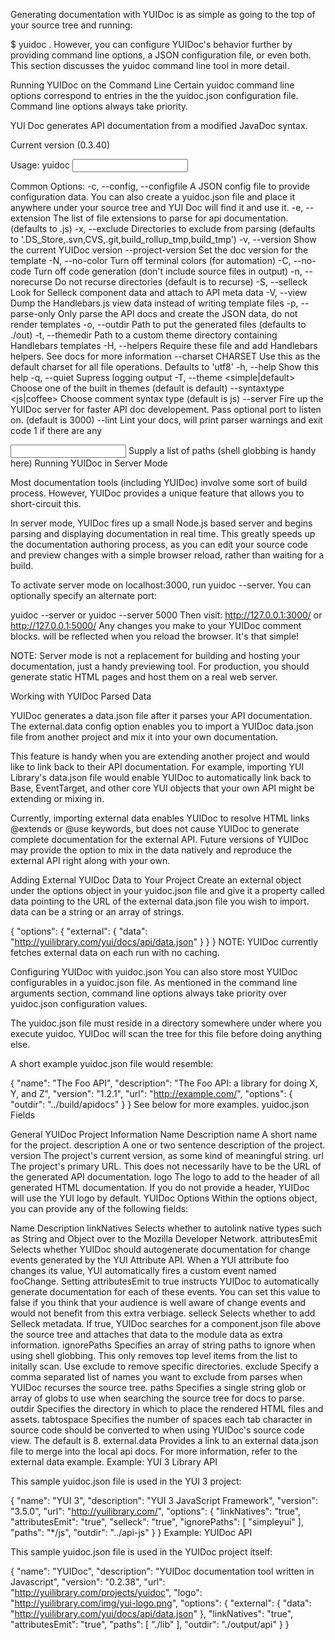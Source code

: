 Generating documentation with YUIDoc is as simple as going to the top of your source tree and running:

$ yuidoc .
However, you can configure YUIDoc's behavior further by providing command line options, a JSON configuration file, or even both. This section discusses the yuidoc command line tool in more detail.

Running YUIDoc on the Command Line
Certain yuidoc command line options correspond to entries in the the yuidoc.json configuration file. Command line options always take priority.

YUI Doc generates API documentation from a modified JavaDoc syntax.

Current version (0.3.40)

Usage: yuidoc <options> <input path>

Common Options:
  -c, --config, --configfile <filename>  A JSON config file to provide configuration data.
           You can also create a yuidoc.json file and place it
           anywhere under your source tree and YUI Doc will find it
           and use it.
  -e, --extension <comma sep list of file extensions> The list of file extensions to parse 
           for api documentation. (defaults to .js)
  -x, --exclude <comma sep list of directories> Directories to exclude from parsing 
           (defaults to '.DS_Store,.svn,CVS,.git,build_rollup_tmp,build_tmp')
  -v, --version Show the current YUIDoc version
  --project-version Set the doc version for the template
  -N, --no-color Turn off terminal colors (for automation)
  -C, --no-code Turn off code generation (don't include source files in output)
  -n, --norecurse Do not recurse directories (default is to recurse)
  -S, --selleck Look for Selleck component data and attach to API meta data
  -V, --view Dump the Handlebars.js view data instead of writing template files
  -p, --parse-only Only parse the API docs and create the JSON data, do not render templates
  -o, --outdir <directory path> Path to put the generated files (defaults to ./out)
  -t, --themedir <directory path> Path to a custom theme directory containing Handlebars templates
  -H, --helpers <comma separated list of paths to files> Require these file and add Handlebars helpers. See docs for more information
  --charset CHARSET Use this as the default charset for all file operations. Defaults to 'utf8'
  -h, --help Show this help
  -q, --quiet Supress logging output
  -T, --theme <simple|default> Choose one of the built in themes (default is default)
  --syntaxtype <js|coffee> Choose comment syntax type (default is js)
  --server <port> Fire up the YUIDoc server for faster API doc developement. Pass optional port to listen on. (default is 3000)
  --lint Lint your docs, will print parser warnings and exit code 1 if there are any

  <input path> Supply a list of paths (shell globbing is handy here)
Running YUIDoc in Server Mode

Most documentation tools (including YUIDoc) involve some sort of build process. However, YUIDoc provides a unique feature that allows you to short-circuit this.

In server mode, YUIDoc fires up a small Node.js based server and begins parsing and displaying documentation in real time. This greatly speeds up the documentation authoring process, as you can edit your source code and preview changes with a simple browser reload, rather than waiting for a build.

To activate server mode on localhost:3000, run yuidoc --server. You can optionally specify an alternate port:

yuidoc --server
    or
yuidoc --server 5000
Then visit:
http://127.0.0.1:3000/
    or
http://127.0.0.1:5000/
Any changes you make to your YUIDoc comment blocks. will be reflected when you reload the browser. It's that simple!

NOTE: Server mode is not a replacement for building and hosting your documentation, just a handy previewing tool. For production, you should generate static HTML pages and host them on a real web server.

Working with YUIDoc Parsed Data

YUIDoc generates a data.json file after it parses your API documentation. The external.data config option enables you to import a YUIDoc data.json file from another project and mix it into your own documentation.

This feature is handy when you are extending another project and would like to link back to their API documentation. For example, importing YUI Library's data.json file would enable YUIDoc to automatically link back to Base, EventTarget, and other core YUI objects that your own API might be extending or mixing in.

Currently, importing external data enables YUIDoc to resolve HTML links @extends or @use keywords, but does not cause YUIDoc to generate complete documentation for the external API. Future versions of YUIDoc may provide the option to mix in the data natively and reproduce the external API right along with your own.

Adding External YUIDoc Data to Your Project
Create an external object under the options object in your yuidoc.json file and give it a property called data pointing to the URL of the external data.json file you wish to import. data can be a string or an array of strings.

{
  "options": {
    "external": {
      "data": "http://yuilibrary.com/yui/docs/api/data.json"
    }
  }
}
NOTE: YUIDoc currently fetches external data on each run with no caching.

Configuring YUIDoc with yuidoc.json
You can also store most YUIDoc configurables in a yuidoc.json file. As mentioned in the command line arguments section, command line options always take priority over yuidoc.json configuration values.

The yuidoc.json file must reside in a directory somewhere under where you execute yuidoc. YUIDoc will scan the tree for this file before doing anything else.

A short example yuidoc.json file would resemble:

{
    "name": "The Foo API",
    "description": "The Foo API: a library for doing X, Y, and Z",
    "version": "1.2.1",
    "url": "http://example.com/",
    "options": {
        "outdir": "../build/apidocs"
    }
} See below for more examples.
yuidoc.json Fields

General YUIDoc Project Information
Name	Description
name	A short name for the project.
description	A one or two sentence description of the project.
version	The project's current version, as some kind of meaningful string.
url	The project's primary URL. This does not necessarily have to be the URL of the generated API documentation.
logo	 The logo to add to the header of all generated HTML documentation. If you do not provide a header, YUIDoc will use the YUI logo by default.
YUIDoc Options
Within the options object, you can provide any of the following fields:

Name	Description
linkNatives	Selects whether to autolink native types such as String and Object over to the Mozilla Developer Network.
attributesEmit	 Selects whether YUIDoc should autogenerate documentation for change events generated by the YUI Attribute API. When a YUI attribute foo changes its value, YUI automatically fires a custom event named fooChange. Setting attributesEmit to true instructs YUIDoc to automatically generate documentation for each of these events. You can set this value to false if you think that your audience is well aware of change events and would not benefit from this extra verbiage.
selleck	 Selects whether to add Selleck metadata. If true, YUIDoc searches for a component.json file above the source tree and attaches that data to the module data as extra information.
ignorePaths	Specifies an array of string paths to ignore when using shell globbing. This only removes top level items from the list to initally scan. Use exclude to remove specific directories.
exclude	Specify a comma separated list of names you want to exclude from parses when YUIDoc recurses the source tree.
paths	 Specifies a single string glob or array of globs to use when searching the source tree for docs to parse.
outdir	Specifies the directory in which to place the rendered HTML files and assets.
tabtospace	Specifies the number of spaces each tab character in source code should be converted to when using YUIDoc's source code view. The default is 8.
external.data	 Provides a link to an external data.json file to merge into the local api docs. For more information, refer to the external data example.
Example: YUI 3 Library API

This sample yuidoc.json file is used in the YUI 3 project:

{
    "name": "YUI 3",
    "description": "YUI 3 JavaScript Framework",
    "version": "3.5.0",
    "url": "http://yuilibrary.com/",
    "options": {
        "linkNatives": "true",        
        "attributesEmit": "true",
        "selleck": "true",
        "ignorePaths": [ "simpleyui" ],
        "paths": "*/js",
        "outdir": "../api-js"
    }
}
Example: YUIDoc API

This sample yuidoc.json file is used in the YUIDoc project itself:

{
  "name": "YUIDoc",
  "description": "YUIDoc documentation tool written in Javascript",
  "version": "0.2.38",
  "url": "http://yuilibrary.com/projects/yuidoc",
  "logo": "http://yuilibrary.com/img/yui-logo.png",
  "options": {
    "external": {
      "data": "http://yuilibrary.com/yui/docs/api/data.json"
    },
    "linkNatives": "true",
    "attributesEmit": "true",
    "paths": [
      "./lib"
    ],
    "outdir": "./output/api"
  }
}